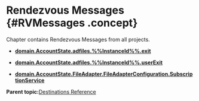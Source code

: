 # Rendezvous Messages {#RVMessages .concept}

Chapter contains Rendezvous Messages from all projects.

-   **[domain.AccountState.adfiles.%%InstanceId%%.exit](../../../../crossref/dest/msgs/dest_Id102.md)**  

-   **[domain.AccountState.adfiles.%%InstanceId%%.userExit](../../../../crossref/dest/msgs/dest_Id106.md)**  

-   **[domain.AccountState.FileAdapter.FileAdapterConfiguration.SubscriptionService](../../../../crossref/dest/msgs/dest_Id104.md)**  


**Parent topic:**[Destinations Reference](../../../../crossref/dest/msgs/msglist.md)

